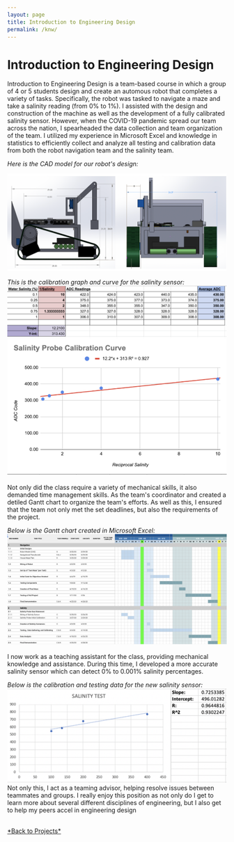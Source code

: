 ```yaml
---
layout: page
title: Introduction to Engineering Design
permalink: /knw/
---
```

# Introduction to Engineering Design

Introduction to Engineering Design is a team-based course in which a group of 4 or 5 students design and create an automous robot that completes a variety of tasks. Specifically, the robot was tasked to navigate a maze and take a salinity reading (from 0% to 1%). I assisted with the design and construction of the machine as well as the development of a fully calibrated salinity sensor. However, when the COVID-19 pandemic spread our team across the nation, I spearheaded the data collection and team organization of the team. I utilized my experience in Microsoft Excel and knowledge in statistics to efficiently collect and analyze all testing and calibration data from both the robot navigation team and the salinity team. 
<br>

*Here is the CAD model for our robot's design:*
<br>

![KNW Robot](/assets/knwBot.png)
<br>

*This is the calibration graph and curve for the salinity sensor:*
![Salinity Calibration](/assets/salinityData.png)
![Salinity Calibration](/assets/salinityCurve.png)
<br><br>
Not only did the class require a variety of mechanical skills, it also demanded time management skills. As the team's coordinator and created a detiled Gantt chart to organize the team's efforts. As well as this, I ensured that the team not only met the set deadlines, but also the requirements of the project.
<br>

*Below is the Gantt chart created in Microsoft Excel:*
![Gantt Chart](/assets/gantt.png) 
<br><br>
I now work as a teaching assistant for the class, providing mechanical knowledge and assistance. During this time, I  developed a more accurate salinity sensor which can detect 0% to 0.001% salinity percentages. 
<br>

*Below is the calibration and testing data for the new salinity sensor:*
![New Salinity Sensor](/assets/newSalTest.png) 
<br>
Not only this, I act as a teaming advisor, helping resolve issues between teammates and groups. I really enjoy this position as not only do I get to learn more about several different disciplines of engineering, but I also get to help my peers accel in engineering design 

<br>
<a href="{{site.baseurl}}/projectPage.html">*Back to Projects*</a>